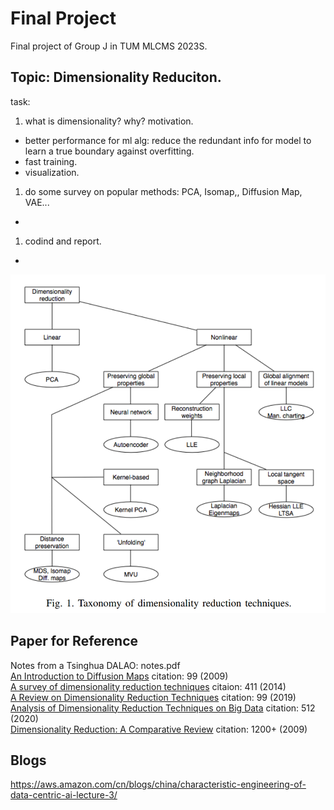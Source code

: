 # Final Project
Final project of Group J in TUM MLCMS 2023S.
## Topic: Dimensionality Reduciton.
task:
1. what is dimensionality? why? motivation.
- better performance for ml alg: reduce the redundant info for model to learn a true boundary against overfitting. 
- fast training.
- visualization.

1. do some survey on popular methods: PCA, Isomap,, Diffusion Map, VAE...
-

1. codind and report.
-
![](./imgs/dimensionality.png)

## Paper for Reference
Notes from a Tsinghua DALAO: notes.pdf  
[An Introduction to Diffusion Maps](https://inside.mines.edu/~whereman/papers/delaPorte-Herbst-Hereman-vanderWalt-PRASA-2008.pdf) citation: 99 (2009)  
[A survey of dimensionality reduction techniques](https://arxiv.org/abs/1403.2877) citaion: 411  (2014)  
[A Review on Dimensionality Reduction Techniques](https://www.worldscientific.com/doi/abs/10.1142/S0218001419500174) citation: 99 (2019)  
[Analysis of Dimensionality Reduction Techniques on Big Data](https://ieeexplore.ieee.org/abstract/document/9036908) citation: 512 (2020)  
[Dimensionality Reduction: A Comparative Review](https://members.loria.fr/moberger/Enseignement/AVR/Exposes/TR_Dimensiereductie.pdf) citation: 1200+ (2009)  

## Blogs
https://aws.amazon.com/cn/blogs/china/characteristic-engineering-of-data-centric-ai-lecture-3/   
